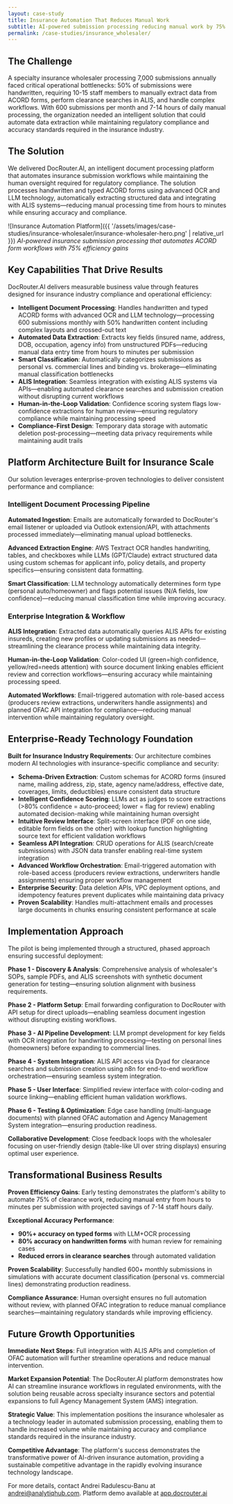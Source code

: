 ```yaml
---
layout: case-study
title: Insurance Automation That Reduces Manual Work
subtitle: AI-powered submission processing reducing manual work by 75%
permalink: /case-studies/insurance_wholesaler/
---
```


## The Challenge

A specialty insurance wholesaler processing 7,000 submissions annually faced critical operational bottlenecks: 50% of submissions were handwritten, requiring 10-15 staff members to manually extract data from ACORD forms, perform clearance searches in ALIS, and handle complex workflows. With 600 submissions per month and 7-14 hours of daily manual processing, the organization needed an intelligent solution that could automate data extraction while maintaining regulatory compliance and accuracy standards required in the insurance industry.

## The Solution

We delivered DocRouter.AI, an intelligent document processing platform that automates insurance submission workflows while maintaining the human oversight required for regulatory compliance. The solution processes handwritten and typed ACORD forms using advanced OCR and LLM technology, automatically extracting structured data and integrating with ALIS systems—reducing manual processing time from hours to minutes while ensuring accuracy and compliance.

![Insurance Automation Platform]({{ '/assets/images/case-studies/insurance-wholesaler/insurance-wholesaler-hero.png' | relative_url }})
*AI-powered insurance submission processing that automates ACORD form workflows with 75% efficiency gains*

## Key Capabilities That Drive Results

DocRouter.AI delivers measurable business value through features designed for insurance industry compliance and operational efficiency:

- **Intelligent Document Processing**: Handles handwritten and typed ACORD forms with advanced OCR and LLM technology—processing 600 submissions monthly with 50% handwritten content including complex layouts and crossed-out text
- **Automated Data Extraction**: Extracts key fields (insured name, address, DOB, occupation, agency info) from unstructured PDFs—reducing manual data entry time from hours to minutes per submission
- **Smart Classification**: Automatically categorizes submissions as personal vs. commercial lines and binding vs. brokerage—eliminating manual classification bottlenecks
- **ALIS Integration**: Seamless integration with existing ALIS systems via APIs—enabling automated clearance searches and submission creation without disrupting current workflows
- **Human-in-the-Loop Validation**: Confidence scoring system flags low-confidence extractions for human review—ensuring regulatory compliance while maintaining processing speed
- **Compliance-First Design**: Temporary data storage with automatic deletion post-processing—meeting data privacy requirements while maintaining audit trails

## Platform Architecture Built for Insurance Scale

Our solution leverages enterprise-proven technologies to deliver consistent performance and compliance:

### Intelligent Document Processing Pipeline
**Automated Ingestion**: Emails are automatically forwarded to DocRouter's email listener or uploaded via Outlook extension/API, with attachments processed immediately—eliminating manual upload bottlenecks.

**Advanced Extraction Engine**: AWS Textract OCR handles handwriting, tables, and checkboxes while LLMs (GPT/Claude) extract structured data using custom schemas for applicant info, policy details, and property specifics—ensuring consistent data formatting.

**Smart Classification**: LLM technology automatically determines form type (personal auto/homeowner) and flags potential issues (N/A fields, low confidence)—reducing manual classification time while improving accuracy.

### Enterprise Integration & Workflow
**ALIS Integration**: Extracted data automatically queries ALIS APIs for existing insureds, creating new profiles or updating submissions as needed—streamlining the clearance process while maintaining data integrity.

**Human-in-the-Loop Validation**: Color-coded UI (green=high confidence, yellow/red=needs attention) with source document linking enables efficient review and correction workflows—ensuring accuracy while maintaining processing speed.

**Automated Workflows**: Email-triggered automation with role-based access (producers review extractions, underwriters handle assignments) and planned OFAC API integration for compliance—reducing manual intervention while maintaining regulatory oversight.

## Enterprise-Ready Technology Foundation

**Built for Insurance Industry Requirements**: Our architecture combines modern AI technologies with insurance-specific compliance and security:

- **Schema-Driven Extraction**: Custom schemas for ACORD forms (insured name, mailing address, zip, state, agency name/address, effective date, coverages, limits, deductibles) ensure consistent data structure
- **Intelligent Confidence Scoring**: LLMs act as judges to score extractions (>80% confidence = auto-proceed; lower = flag for review) enabling automated decision-making while maintaining human oversight
- **Intuitive Review Interface**: Split-screen interface (PDF on one side, editable form fields on the other) with lookup function highlighting source text for efficient validation workflows
- **Seamless API Integration**: CRUD operations for ALIS (search/create submissions) with JSON data transfer enabling real-time system integration
- **Advanced Workflow Orchestration**: Email-triggered automation with role-based access (producers review extractions, underwriters handle assignments) ensuring proper workflow management
- **Enterprise Security**: Data deletion APIs, VPC deployment options, and idempotency features prevent duplicates while maintaining data privacy
- **Proven Scalability**: Handles multi-attachment emails and processes large documents in chunks ensuring consistent performance at scale

## Implementation Approach

The pilot is being implemented through a structured, phased approach ensuring successful deployment:

**Phase 1 - Discovery & Analysis**: Comprehensive analysis of wholesaler's SOPs, sample PDFs, and ALIS screenshots with synthetic document generation for testing—ensuring solution alignment with business requirements.

**Phase 2 - Platform Setup**: Email forwarding configuration to DocRouter with API setup for direct uploads—enabling seamless document ingestion without disrupting existing workflows.

**Phase 3 - AI Pipeline Development**: LLM prompt development for key fields with OCR integration for handwriting processing—testing on personal lines (homeowners) before expanding to commercial lines.

**Phase 4 - System Integration**: ALIS API access via Dyad for clearance searches and submission creation using n8n for end-to-end workflow orchestration—ensuring seamless system integration.

**Phase 5 - User Interface**: Simplified review interface with color-coding and source linking—enabling efficient human validation workflows.

**Phase 6 - Testing & Optimization**: Edge case handling (multi-language documents) with planned OFAC automation and Agency Management System integration—ensuring production readiness.

**Collaborative Development**: Close feedback loops with the wholesaler focusing on user-friendly design (table-like UI over string displays) ensuring optimal user experience.

## Transformational Business Results

**Proven Efficiency Gains**: Early testing demonstrates the platform's ability to automate 75% of clearance work, reducing manual entry from hours to minutes per submission with projected savings of 7-14 staff hours daily.

**Exceptional Accuracy Performance**: 
- **90%+ accuracy on typed forms** with LLM+OCR processing
- **80% accuracy on handwritten forms** with human review for remaining cases
- **Reduced errors in clearance searches** through automated validation

**Proven Scalability**: Successfully handled 600+ monthly submissions in simulations with accurate document classification (personal vs. commercial lines) demonstrating production readiness.

**Compliance Assurance**: Human oversight ensures no full automation without review, with planned OFAC integration to reduce manual compliance searches—maintaining regulatory standards while improving efficiency.

## Future Growth Opportunities

**Immediate Next Steps**: Full integration with ALIS APIs and completion of OFAC automation will further streamline operations and reduce manual intervention.

**Market Expansion Potential**: The DocRouter.AI platform demonstrates how AI can streamline insurance workflows in regulated environments, with the solution being reusable across specialty insurance sectors and potential expansions to full Agency Management System (AMS) integration.

**Strategic Value**: This implementation positions the insurance wholesaler as a technology leader in automated submission processing, enabling them to handle increased volume while maintaining accuracy and compliance standards required in the insurance industry.

**Competitive Advantage**: The platform's success demonstrates the transformative power of AI-driven insurance automation, providing a sustainable competitive advantage in the rapidly evolving insurance technology landscape.

For more details, contact Andrei Radulescu-Banu at andrei@analytiqhub.com. Platform demo available at [app.docrouter.ai](https://app.docrouter.ai)